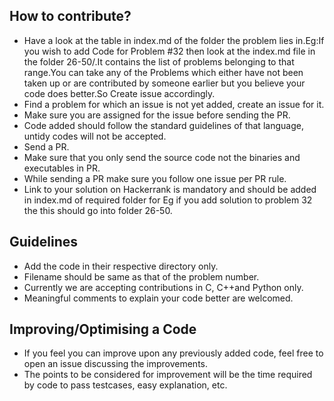 ## How to contribute?

* Have a look at the table in index.md of the folder the problem lies in.Eg:If you wish to add Code for Problem #32 then look at the index.md file in the folder 26-50/.It contains the list of problems belonging to that range.You can take any of the Problems which either have not been taken up or are contributed by someone earlier but you believe your code does better.So Create issue accordingly.
* Find a problem for which an issue is not yet added, create an issue for it.
* Make sure you are assigned for the issue before sending the PR.
* Code added should follow the standard guidelines of that language, untidy codes will not be accepted.
* Send a PR.
* Make sure that you only send the source code not the binaries and executables in PR.
* While sending a PR make sure you follow one issue per PR rule.
* Link to your solution on Hackerrank is mandatory and should be added in index.md of required folder for Eg if you add solution to problem 32 the this should go into folder 26-50.


## Guidelines

* Add the code in their respective directory only.
* Filename should be same as that of the problem number.
* Currently we are accepting contributions in C, C++and Python only.
* Meaningful comments to explain your code better are welcomed.


<a name="improving"></a>

## Improving/Optimising a Code

* If you feel you can improve upon any previously added code, feel free to open an issue discussing the improvements.
* The points to be considered for improvement will be the time required by code to pass testcases, easy explanation, etc.
